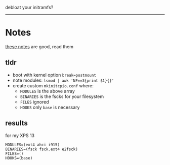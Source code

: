 debloat your initramfs?

---

# Notes

[these notes](https://hootiegibbon.gitlab.io/blog/2018/10/02/CustomInitramfs.html)
are good,
read them

## tldr

- boot with kernel option `break=postmount`
- note modules: `lsmod | awk 'NF==3{print $1}{}'`
- create custom `mkinitcpio.conf` where:
  - `MODULES` is the above array
  - `BINARIES` is the fscks for your filesystem
  - `FILES` ignored
  - `HOOKS` only `base` is necessary

## results

for my XPS 13

```
MODULES=(ext4 ahci i915)
BINARIES=(fsck fsck.ext4 e2fsck)
FILES=()
HOOKS=(base)
```
